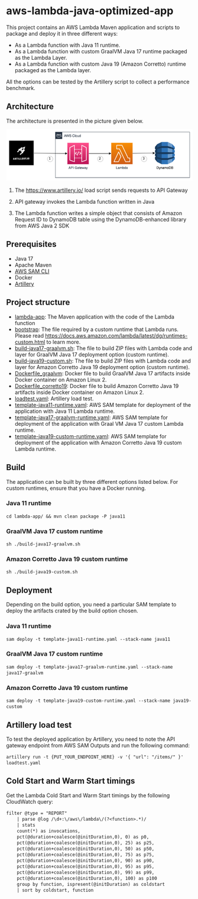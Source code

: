 # aws-lambda-java-optimized-app

This project contains an AWS Lambda Maven application and scripts to package and deploy it in three different ways:
- As a Lambda function with Java 11 runtime.
- As a Lambda function with custom GraalVM Java 17 runtime packaged as the Lambda Layer.
- As a Lambda function with custom Java 19 (Amazon Corretto) runtime packaged as the Lambda layer.

All the options can be tested by the Artillery script to collect a performance benchmark.

## Architecture

The architecture is presented in the picture given below.

![Architecture](docs/architecture.png)

1. The https://www.artillery.io/ load script sends requests to API Gateway

2. API gateway invokes the Lambda function written in Java

3. The Lambda function writes a simple object that consists of Amazon Request ID to DynamoDB table using the DynamoDB-enhanced library from AWS Java 2 SDK


## Prerequisites
- Java 17
- Apache Maven
- [AWS SAM CLI](https://docs.aws.amazon.com/serverless-application-model/latest/developerguide/serverless-sam-cli-install.html)
- Docker
- [Artillery](https://www.artillery.io/)


## Project structure
- [lambda-app](lambda-app): The Maven application with the code of the Lambda function
- [bootstrap](bootstrap): The file required by a custom runtime that Lambda runs. Please read https://docs.aws.amazon.com/lambda/latest/dg/runtimes-custom.html to learn more.
- [build-java17-graalvm.sh](build-java17-graalvm.sh): The file to build ZIP files with Lambda code and layer for GraalVM Java 17 deployment option (custom runtime).
- [build-java19-custom.sh](build-java19-custom.sh): The file to build ZIP files with Lambda code and layer for Amazon Corretto Java 19 deployment option (custom runtime).
- [Dockerfile_graalvm](Dockerfile_graalvm): Docker file to build GraalVM Java 17 artifacts inside Docker container on Amazon Linux 2.
- [Dockerfile_corretto19](Dockerfile_corretto19): Docker file to build Amazon Corretto Java 19 artifacts inside Docker container on Amazon Linux 2.
- [loadtest.yaml](loadtest.yaml): Artillery load test.
- [template-java11-runtime.yaml](template-java11-runtime.yaml): AWS SAM template for deployment of the application with Java 11 Lambda runtime.
- [template-java17-graalvm-runtime.yaml](template-java17-graalvm-runtime.yaml): AWS SAM template for deployment of the application with Graal VM Java 17 custom Lambda runtime.
- [template-java19-custom-runtime.yaml](template-java19-custom-runtime.yaml): AWS SAM template for deployment of the application with Amazon Corretto Java 19 custom Lambda runtime. 

## Build

The application can be built by three different options listed below.
For custom runtimes, ensure that you have a Docker running.

### Java 11 runtime
```
cd lambda-app/ && mvn clean package -P java11
```

### GraalVM Java 17 custom runtime
```
sh ./build-java17-graalvm.sh
```

### Amazon Corretto Java 19 custom runtime
```
sh ./build-java19-custom.sh
```

## Deployment

Depending on the build option, you need a particular SAM template to deploy the artifacts crated by the build option chosen.

### Java 11 runtime
```
sam deploy -t template-java11-runtime.yaml --stack-name java11
```

### GraalVM Java 17 custom runtime
```
sam deploy -t template-java17-graalvm-runtime.yaml --stack-name java17-graalvm
```

### Amazon Corretto Java 19 custom runtime
```
sam deploy -t template-java19-custom-runtime.yaml --stack-name java19-custom
```

## Artillery load test

To test the deployed application by Artillery, you need to note the API gateway endpoint from AWS SAM Outputs and run the following command:
```
artillery run -t {PUT_YOUR_ENDPOINT_HERE} -v '{ "url": "/items/" }' loadtest.yaml
```

## Cold Start and Warm Start timings

Get the Lambda Cold Start and Warm Start timings by the following CloudWatch query:
```
filter @type = "REPORT"
    | parse @log /\d+:\/aws\/lambda\/(?<function>.*)/
    | stats
    count(*) as invocations,
    pct(@duration+coalesce(@initDuration,0), 0) as p0,
    pct(@duration+coalesce(@initDuration,0), 25) as p25,
    pct(@duration+coalesce(@initDuration,0), 50) as p50,
    pct(@duration+coalesce(@initDuration,0), 75) as p75,
    pct(@duration+coalesce(@initDuration,0), 90) as p90,
    pct(@duration+coalesce(@initDuration,0), 95) as p95,
    pct(@duration+coalesce(@initDuration,0), 99) as p99,
    pct(@duration+coalesce(@initDuration,0), 100) as p100
    group by function, ispresent(@initDuration) as coldstart
    | sort by coldstart, function
```


